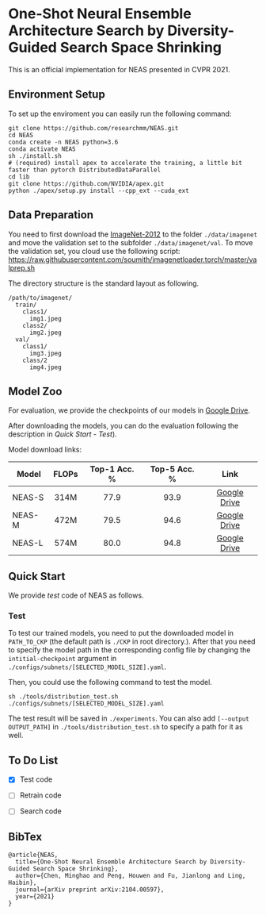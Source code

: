 # One-Shot Neural Ensemble Architecture Search by Diversity-Guided Search Space Shrinking
This is an official implementation for NEAS presented in CVPR 2021.


## Environment Setup

To set up the enviroment you can easily run the following command:
```buildoutcfg
git clone https://github.com/researchmm/NEAS.git
cd NEAS
conda create -n NEAS python=3.6
conda activate NEAS
sh ./install.sh
# (required) install apex to accelerate the training, a little bit faster than pytorch DistributedDataParallel
cd lib
git clone https://github.com/NVIDIA/apex.git
python ./apex/setup.py install --cpp_ext --cuda_ext
```



## Data Preparation 
You need to first download the [ImageNet-2012](http://www.image-net.org/) to the folder `./data/imagenet` and move the validation set to the subfolder `./data/imagenet/val`. To move the validation set, you cloud use the following script: <https://raw.githubusercontent.com/soumith/imagenetloader.torch/master/valprep.sh>

The directory structure is the standard layout as following.
```
/path/to/imagenet/
  train/
    class1/
      img1.jpeg
    class2/
      img2.jpeg
  val/
    class1/
      img3.jpeg
    class/2
      img4.jpeg
```


## Model Zoo
For evaluation, we provide the checkpoints of our models in [Google Drive](https://drive.google.com/drive/folders/1b3iXPymaCSaXdrI8kuJREvfWY0ycWQXX?usp=sharing).

After downloading the models, you can do the evaluation following the description in *Quick Start - Test*).

Model download links:

Model | FLOPs | Top-1 Acc. % | Top-5 Acc. % | Link 
--- |:---:|:---:|:---:|:---:
NEAS-S | 314M | 77.9 | 93.9 | [Google Drive](https://drive.google.com/file/d/1mZSB45BOp6mui5VerFsOogWky_6h7lsB/view?usp=sharing) 
NEAS-M | 472M | 79.5 | 94.6 | [Google Drive](https://drive.google.com/file/d/1GJCG0nsp8UMUhx4d6ROhHs6diXEvBbd3/view?usp=sharing) 
NEAS-L | 574M | 80.0 | 94.8 | [Google Drive](https://drive.google.com/file/d/1GKCB3-UI3plZSSuE8NPjZ8Q2aygnhiHS/view?usp=sharing)

## Quick Start
We provide *test* code of NEAS as follows.


### Test
To test our trained models, you need to put the downloaded model in `PATH_TO_CKP` (the default path is `./CKP` in root directory.). After that you need to specify the model path in the corresponding config file by changing the `intitial-checkpoint` argument in `./configs/subnets/[SELECTED_MODEL_SIZE].yaml`.

Then, you could use the following command to test the model.
```buildoutcfg
sh ./tools/distribution_test.sh ./configs/subnets/[SELECTED_MODEL_SIZE].yaml
```
The test result will be saved in `./experiments`. You can also add `[--output OUTPUT_PATH]` in `./tools/distribution_test.sh` to specify a path for it as well.

## To Do List

- [x] Test code
- [ ] Retrain code
- [ ] Search code


## BibTex
```
@article{NEAS,
  title={One-Shot Neural Ensemble Architecture Search by Diversity-Guided Search Space Shrinking},
  author={Chen, Minghao and Peng, Houwen and Fu, Jianlong and Ling, Haibin},
  journal={arXiv preprint arXiv:2104.00597},
  year={2021}
}
```

